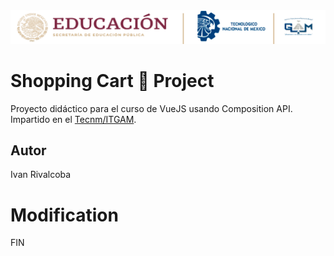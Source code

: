 
<center>
  <img src="https://raw.githubusercontent.com/rivalcoba/VueJs-ShoppingCart/b9167d64e661b4e8839ca956e9fe26b47ece9f40/md/images/ITGAMBanner.png" alt="Itgam Banner" />
</center>

# Shopping Cart 🛒 Project

Proyecto didáctico para el curso de VueJS usando Composition API.
Impartido en el [Tecnm/ITGAM](https://www.gamadero.tecnm.mx/).

## Autor

Ivan Rivalcoba

# Modification
FIN